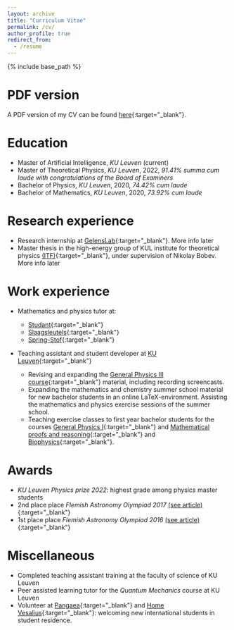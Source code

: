 ```yaml
---
layout: archive
title: "Curriculum Vitae"
permalink: /cv/
author_profile: true
redirect_from:
  - /resume
---
```


{% include base_path %}

PDF version
======

A PDF version of my CV can be found <i class="fas fa-fw fa-file-pdf" aria-hidden="true"></i>[here](/files/pdf/CV.pdf){:target="_blank"}.

Education
======
* Master of Artificial Intelligence, _KU Leuven_ (current)
* Master of Theoretical Physics, _KU Leuven_, 2022, _91.41% summa cum laude with congratulations of the Board of Examiners_
* Bachelor of Physics, _KU Leuven_, 2020, _74.42% cum laude_
* Bachelor of Mathematics, _KU Leuven_, 2020, _73.92% cum laude_

Research experience
======
* Research internship at [GelensLab](https://www.gelenslab.org/){:target="_blank"}. More info later
* Master thesis in the high-energy group of KUL institute for theoretical physics [(ITF)](https://fys.kuleuven.be/itf/){:target="_blank"}, under supervision of Nikolay Bobev. More info later

Work experience
======
* Mathematics and physics tutor at:
  * [Studant](http://www.studant.be/){:target="_blank"}
  * [Slaagsleutels](http://www.slaagsleutels.be/){:target="_blank"}
  * [Spring-Stof](http://www.spring-stof.be/){:target="_blank"}

* Teaching assistant and student developer at [KU Leuven](https://www.kuleuven.be/english/kuleuven/index.html){:target="_blank"}
  * Revising and expanding the [General Physics III course](https://onderwijsaanbod.kuleuven.be/syllabi/n/G0P28AN.htm#){:target="_blank"} material, including recording screencasts.
  * Expanding the mathematics and chemistry summer school material for new bachelor students in an online LaTeX-environment. Assisting the mathematics and physics exercise sessions of the summer school.
  * Teaching exercise classes to first year bachelor students for the courses [General Physics I](https://onderwijsaanbod.kuleuven.be/2019/syllabi/n/G0N03BN.htm#activetab=doelstellingen_idm3132448){:target="_blank"} and [Mathematical proofs and reasoning](https://onderwijsaanbod.kuleuven.be/syllabi/n/G0U13BN.htm#activetab=doelstellingen_idp1511824){:target="_blank"} and [Biophysics](https://onderwijsaanbod.kuleuven.be/2018/syllabi/n/E04C6BN.htm#activetab=doelstellingen_idp1600016){:target="_blank"}.

Awards
======

* _KU Leuven Physics prize 2022_: highest grade among physics master students
* 2nd place place _Flemish Astronomy Olympiad 2017_ [(see article)](https://www.vvs.be/subsite/vlaamse-sterrenkunde-olympiade/vlaamse-sterrenkundeolympiade-bekroont-finalisten-2017){:target="_blank"}
* 1st place place _Flemish Astronomy Olympiad 2016_ [(see article)](https://www.vvs.be/subsite/vlaamse-sterrenkunde-olympiade/vlaamse-sterrenkundeolympiade-bekroont-finalisten-2016){:target="_blank"}


Miscellaneous
======
* Completed teaching assistant training at the faculty of science of KU Leuven
* Peer assisted learning tutor for the _Quantum Mechanics_ course at KU Leuven
* Volunteer at [Pangaea](https://www.kuleuven.be/english/stuvo/pangaea){:target="_blank"} and [Home Vesalius](https://www.kuleuven.be/english/life-at-ku-leuven/housing/find-housing/students/residences/student-services-residence-halls/home-vesalius){:target="_blank"}: welcoming new international students in student residence.

<!---
this is going, bye!

Publications
======
  <ul>{% for post in site.publications %}
    {% include archive-single-cv.html %}
  {% endfor %}</ul>

Talks
======
  <ul>{% for post in site.talks %}
    {% include archive-single-talk-cv.html %}
  {% endfor %}</ul>

  Teaching
  ======
    <ul>{% for post in site.teaching %}
      {% include archive-single-cv.html %}
    {% endfor %}</ul>

-->
